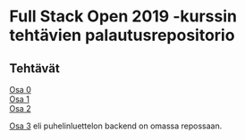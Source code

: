 # Full Stack Open 2019 -kurssin tehtävien palautusrepositorio

## Tehtävät

[Osa 0](https://github.com/skoskipaa/fullstackopen2019/tree/master/osa0)   
[Osa 1](https://github.com/skoskipaa/fullstackopen2019/tree/master/osa1)    
[Osa 2](https://github.com/skoskipaa/fullstackopen2019/tree/master/osa2)

[Osa 3](https://github.com/skoskipaa/puhelinluettelo-backend) eli puhelinluettelon backend on omassa repossaan.
